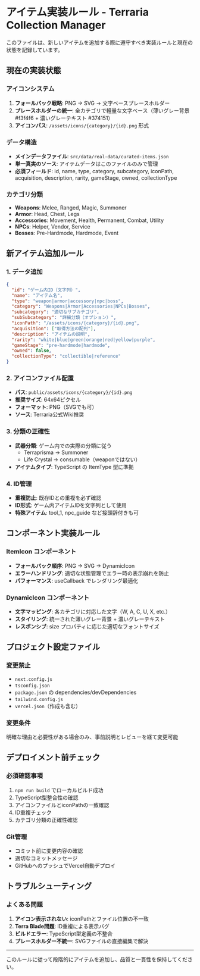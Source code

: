 # アイテム実装ルール - Terraria Collection Manager

このファイルは、新しいアイテムを追加する際に遵守すべき実装ルールと現在の状態を記録しています。

## 現在の実装状態

### アイコンシステム
1. **フォールバック戦略**: PNG → SVG → 文字ベースプレースホルダー
2. **プレースホルダーの統一**: 全カテゴリで軽量な文字ベース（薄いグレー背景 #f3f4f6 + 濃いグレーテキスト #374151）
3. **アイコンパス**: `/assets/icons/{category}/{id}.png` 形式

### データ構造
- **メインデータファイル**: `src/data/real-data/curated-items.json`
- **単一真実のソース**: アイテムデータはこのファイルのみで管理
- **必須フィールド**: id, name, type, category, subcategory, iconPath, acquisition, description, rarity, gameStage, owned, collectionType

### カテゴリ分類
- **Weapons**: Melee, Ranged, Magic, Summoner
- **Armor**: Head, Chest, Legs  
- **Accessories**: Movement, Health, Permanent, Combat, Utility
- **NPCs**: Helper, Vendor, Service
- **Bosses**: Pre-Hardmode, Hardmode, Event

## 新アイテム追加ルール

### 1. データ追加
```json
{
  "id": "ゲーム内ID（文字列）",
  "name": "アイテム名",
  "type": "weapon|armor|accessory|npc|boss",
  "category": "Weapons|Armor|Accessories|NPCs|Bosses",
  "subcategory": "適切なサブカテゴリ",
  "subSubcategory": "詳細分類（オプション）",
  "iconPath": "/assets/icons/{category}/{id}.png",
  "acquisition": ["取得方法の配列"],
  "description": "アイテムの説明",
  "rarity": "white|blue|green|orange|red|yellow|purple",
  "gameStage": "pre-hardmode|hardmode",
  "owned": false,
  "collectionType": "collectible|reference"
}
```

### 2. アイコンファイル配置
- **パス**: `public/assets/icons/{category}/{id}.png`
- **推奨サイズ**: 64x64ピクセル
- **フォーマット**: PNG（SVGでも可）
- **ソース**: Terraria公式Wiki推奨

### 3. 分類の正確性
- **武器分類**: ゲーム内での実際の分類に従う
  - Terraprisma → Summoner
  - Life Crystal → consumable（weaponではない）
- **アイテムタイプ**: TypeScript の ItemType 型に準拠

### 4. ID管理
- **重複防止**: 既存IDとの重複を必ず確認
- **ID形式**: ゲーム内アイテムIDを文字列として使用
- **特殊アイテム**: tool_1, npc_guide など接頭辞付きも可

## コンポーネント実装ルール

### ItemIcon コンポーネント
- **フォールバック順序**: PNG → SVG → DynamicIcon
- **エラーハンドリング**: 適切な状態管理でエラー時の表示崩れを防止
- **パフォーマンス**: useCallback でレンダリング最適化

### DynamicIcon コンポーネント  
- **文字マッピング**: 各カテゴリに対応した文字（W, A, C, U, X, etc.）
- **スタイリング**: 統一された薄いグレー背景 + 濃いグレーテキスト
- **レスポンシブ**: size プロパティに応じた適切なフォントサイズ

## プロジェクト設定ファイル

### 変更禁止
- `next.config.js`
- `tsconfig.json` 
- `package.json` の dependencies/devDependencies
- `tailwind.config.js`
- `vercel.json`（作成も含む）

### 変更条件
明確な理由と必要性がある場合のみ、事前説明とレビューを経て変更可能

## デプロイメント前チェック

### 必須確認事項
1. `npm run build` でローカルビルド成功
2. TypeScript型整合性の確認
3. アイコンファイルとiconPathの一致確認
4. ID重複チェック
5. カテゴリ分類の正確性確認

### Git管理
- コミット前に変更内容の確認
- 適切なコミットメッセージ
- GitHubへのプッシュでVercel自動デプロイ

## トラブルシューティング

### よくある問題
1. **アイコン表示されない**: iconPathとファイル位置の不一致
2. **Terra Blade問題**: ID重複による表示バグ
3. **ビルドエラー**: TypeScript型定義の不整合
4. **プレースホルダー不統一**: SVGファイルの直接編集で解決

---

このルールに従って段階的にアイテムを追加し、品質と一貫性を保持してください。